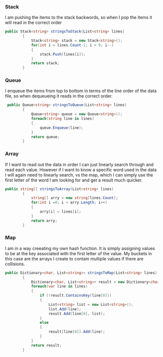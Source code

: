### Stack
I am pushing the items to the stack backwords, so when I pop the items it will read
in the correct order

```c#
public Stack<string> stringsToStack(List<string> lines)
        {
            Stack<string> stack = new Stack<string>();
            for(int i = lines.Count-1; i > 0; i--)
            {
                stack.Push(lines[i]);
            }
            return stack;
        }
```
### Queue
I enqueue the items from top to bottom in terms of the line order of the data file,
so when dequeueing it reads in the correct order.

```c#
 public Queue<string> stringsToQueue(List<string> lines)
        {
            Queue<string> queue = new Queue<string>();
            foreach(string line in lines)
            {
                queue.Enqueue(line);
            }
            return queue;
        }
```
### Array
If I want to read out the data in order I can just linearly search through and read each value. However if I want to know a specific word used in the data I will again need to linearly search, vs the map, which I can simply use the first letter of the word I am looking for and get a result much quicker.

```c#
public string[] stringsToArray(List<string> lines)
        {
            string[] arry = new string[lines.Count];
            for(int i =0; i < arry.Length; i++)
            {
                arry[i] = lines[i];
            }
            return arry;
        }
```
### Map
I am in a way creeating my own hash function. It is simply assigning values
to be at the key associated with the first letter of the value. My buckets
in this case are the arrays I create to contain multiple values if there are collisions.

```c#
public Dictionary<char, List<string>> stringsToMap(List<string> lines)
        {
            Dictionary<char, List<string>> result = new Dictionary<char, List<string>>();
            foreach(var line in lines)
            {
                if (!result.ContainsKey(line[0]))
                {
                    List<string> list = new List<string>();
                    list.Add(line);
                    result.Add(line[0], list);
                }
                else
                {
                    result[line[0]].Add(line);
                }
            }
            return result;
        }
```